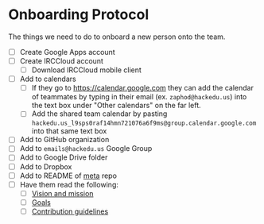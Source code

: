 # Onboarding Protocol

The things we need to do to onboard a new person onto the team.

- [ ] Create Google Apps account
- [ ] Create IRCCloud account
  - [ ] Download IRCCloud mobile client
- [ ] Add to calendars
  - [ ] If they go to https://calendar.google.com they can add the calendar of
    teammates by typing in their email (ex. `zaphod@hackedu.us`) into the
    text box under "Other calendars" on the far left.
  - [ ] Add the shared team calendar by pasting
    `hackedu.us_l9sps0raf14hmn721076a6f9ms@group.calendar.google.com` into that
    same text box
- [ ] Add to GitHub organization
- [ ] Add to `emails@hackedu.us` Google Group
- [ ] Add to Google Drive folder
- [ ] Add to Dropbox
- [ ] Add to README of [meta](https://github.com/hackedu/meta) repo
- [ ] Have them read the following:
  - [ ] [Vision and mission](README.md#vision-and-mission)
  - [ ] [Goals](GOALS.md)
  - [ ] [Contribution guidelines](https://github.com/hackedu/hackedu/blob/master/CONTRIBUTING.md)
